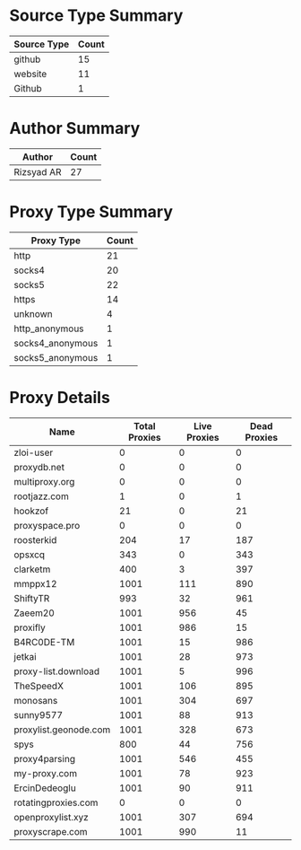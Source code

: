 # Source Type Summary

| Source Type | Count |
|-------------|-------|
| github | 15 |
| website | 11 |
| Github | 1 |


# Author Summary

| Author | Count |
|--------|-------|
| Rizsyad AR | 27 |


# Proxy Type Summary

| Proxy Type | Count |
|------------|-------|
| http | 21 |
| socks4 | 20 |
| socks5 | 22 |
| https | 14 |
| unknown | 4 |
| http_anonymous | 1 |
| socks4_anonymous | 1 |
| socks5_anonymous | 1 |


# Proxy Details

| Name | Total Proxies | Live Proxies | Dead Proxies |
|------|---------------|--------------|---------------|
| zloi-user | 0 | 0 | 0 |
| proxydb.net | 0 | 0 | 0 |
| multiproxy.org | 0 | 0 | 0 |
| rootjazz.com | 1 | 0 | 1 |
| hookzof | 21 | 0 | 21 |
| proxyspace.pro | 0 | 0 | 0 |
| roosterkid | 204 | 17 | 187 |
| opsxcq | 343 | 0 | 343 |
| clarketm | 400 | 3 | 397 |
| mmppx12 | 1001 | 111 | 890 |
| ShiftyTR | 993 | 32 | 961 |
| Zaeem20 | 1001 | 956 | 45 |
| proxifly | 1001 | 986 | 15 |
| B4RC0DE-TM | 1001 | 15 | 986 |
| jetkai | 1001 | 28 | 973 |
| proxy-list.download | 1001 | 5 | 996 |
| TheSpeedX | 1001 | 106 | 895 |
| monosans | 1001 | 304 | 697 |
| sunny9577 | 1001 | 88 | 913 |
| proxylist.geonode.com | 1001 | 328 | 673 |
| spys | 800 | 44 | 756 |
| proxy4parsing | 1001 | 546 | 455 |
| my-proxy.com | 1001 | 78 | 923 |
| ErcinDedeoglu | 1001 | 90 | 911 |
| rotatingproxies.com | 0 | 0 | 0 |
| openproxylist.xyz | 1001 | 307 | 694 |
| proxyscrape.com | 1001 | 990 | 11 |
